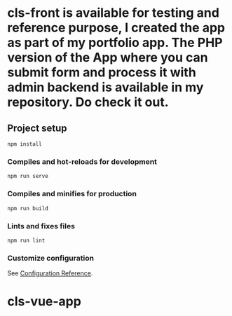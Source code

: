 # cls-front is available for testing and reference purpose, I created the app as part of my portfolio app. The PHP version of the App where you can submit form and process it with admin backend is available in my repository. Do check it out.

## Project setup
```
npm install
```

### Compiles and hot-reloads for development
```
npm run serve
```

### Compiles and minifies for production
```
npm run build
```

### Lints and fixes files
```
npm run lint
```

### Customize configuration
See [Configuration Reference](https://cli.vuejs.org/config/).
# cls-vue-app
